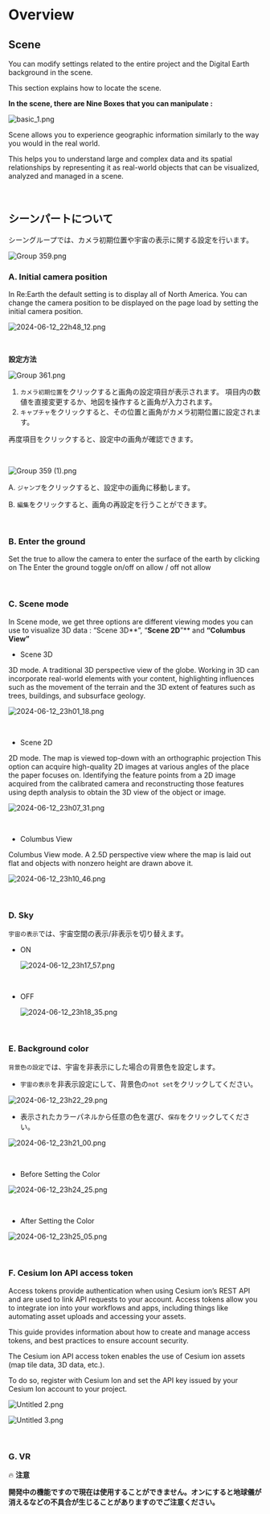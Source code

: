 # Overview

## **Scene**

You can modify settings related to the entire project and the Digital Earth background in the scene.

This section explains how to locate the scene.

**In the scene, there are Nine Boxes that you can manipulate :**

![basic_1.png](Overview%20for%20Scene%2028631a95db63458bbd38ca784d5d34d8/basic_1.png)

Scene allows you to experience geographic information similarly to the way you would in the real world.

This helps you to understand large and complex data and its spatial relationships by representing it as real-world objects that can be visualized, analyzed and managed in a scene.

<br>

## **シーンパートについて**

シーングループでは、カメラ初期位置や宇宙の表示に関する設定を行います。

![Group 359.png](Overview%20for%20Scene%2028631a95db63458bbd38ca784d5d34d8/Group_359.png)

### **A. Initial camera position**

In Re:Earth the default setting is to display all of North America. You can change the camera position to be displayed on the page load by setting the initial camera position. 

![2024-06-12_22h48_12.png](Overview%20for%20Scene%2028631a95db63458bbd38ca784d5d34d8/2024-06-12_22h48_12.png)

<br>

**設定方法**

![Group 361.png](Overview%20for%20Scene%2028631a95db63458bbd38ca784d5d34d8/Group_361.png)

1. `カメラ初期位置`をクリックすると画角の設定項目が表示されます。 項目内の数値を直接変更するか、地図を操作すると画角が入力されます。
2. `キャプチャ`をクリックすると、その位置と画角がカメラ初期位置に設定されます。

再度項目をクリックすると、設定中の画角が確認できます。

<br>

![Group 359 (1).png](Overview%20for%20Scene%2028631a95db63458bbd38ca784d5d34d8/Group_359_(1).png)

A. `ジャンプ`をクリックすると、設定中の画角に移動します。

B. `編集`をクリックすると、画角の再設定を行うことができます。

<br>

### **B. Enter the ground**

Set the true to allow the camera to enter the surface of the earth by clicking on The Enter the ground toggle on/off on allow / off not allow

<br>

### **C. Scene mode**

In Scene mode, we get three options are different viewing modes you can use to visualize 3D data : “Scene 3D**”, “**Scene 2D**”** and **“**Columbus View**”**

- Scene 3D

3D mode. A traditional 3D perspective view of the globe. Working in 3D can incorporate real-world elements with your content, highlighting influences such as the movement of the terrain and the 3D extent of features such as trees, buildings, and subsurface geology.

![2024-06-12_23h01_18.png](Overview%20for%20Scene%2028631a95db63458bbd38ca784d5d34d8/2024-06-12_23h01_18.png)

<br>

- Scene 2D

2D mode. The map is viewed top-down with an orthographic projection This option can acquire high-quality 2D images at various angles of the place the paper focuses on. Identifying the feature points from a 2D image acquired from the calibrated camera and reconstructing those features using depth analysis to obtain the 3D view of the object or image.

![2024-06-12_23h07_31.png](Overview%20for%20Scene%2028631a95db63458bbd38ca784d5d34d8/2024-06-12_23h07_31.png)

<br>

- Columbus View

Columbus View mode. A 2.5D perspective view where the map is laid out flat and objects with nonzero height are drawn above it.

![2024-06-12_23h10_46.png](Overview%20for%20Scene%2028631a95db63458bbd38ca784d5d34d8/2024-06-12_23h10_46.png)

<br>

### D. Sky

`宇宙の表示`では、宇宙空間の表示/非表示を切り替えます。

- ON
    
    ![2024-06-12_23h17_57.png](Overview%20for%20Scene%2028631a95db63458bbd38ca784d5d34d8/2024-06-12_23h17_57.png)
    
<br>

- OFF
    
    ![2024-06-12_23h18_35.png](Overview%20for%20Scene%2028631a95db63458bbd38ca784d5d34d8/2024-06-12_23h18_35.png)
    
<br>

### **E. Background color**

`背景色の設定`では、宇宙を非表示にした場合の背景色を設定します。

- `宇宙の表示`を非表示設定にして、背景色の`not set`をクリックしてください。

![2024-06-12_23h22_29.png](Overview%20for%20Scene%2028631a95db63458bbd38ca784d5d34d8/2024-06-12_23h22_29.png)

- 表示されたカラーパネルから任意の色を選び、`保存`をクリックしてください。

![2024-06-12_23h21_00.png](Overview%20for%20Scene%2028631a95db63458bbd38ca784d5d34d8/2024-06-12_23h21_00.png)

<br>

- Before Setting the Color

![2024-06-12_23h24_25.png](Overview%20for%20Scene%2028631a95db63458bbd38ca784d5d34d8/2024-06-12_23h24_25.png)

<br>

- After Setting the Color

![2024-06-12_23h25_05.png](Overview%20for%20Scene%2028631a95db63458bbd38ca784d5d34d8/2024-06-12_23h25_05.png)

<br>

### **F. Cesium Ion API access token**

Access tokens provide authentication when using Cesium ion’s REST API and are used to link API requests to your account. Access tokens allow you to integrate ion into your workflows and apps, including things like automating asset uploads and accessing your assets.

This guide provides information about how to create and manage access tokens, and best practices to ensure account security.

The Cesium ion API access token enables the use of Cesium ion assets (map tile data, 3D data, etc.).

To do so, register with Cesium Ion and set the API key issued by your Cesium Ion account to your project.

![Untitled 2.png](Overview%20for%20Scene%2028631a95db63458bbd38ca784d5d34d8/Untitled_2.png)

![Untitled 3.png](Overview%20for%20Scene%2028631a95db63458bbd38ca784d5d34d8/Untitled_3.png)

<br>

### **G. VR**

🔥 **注意**

**開発中の機能ですので現在は使用することができません。オンにすると地球儀が消えるなどの不具合が生じることがありますのでご注意ください。**
    
